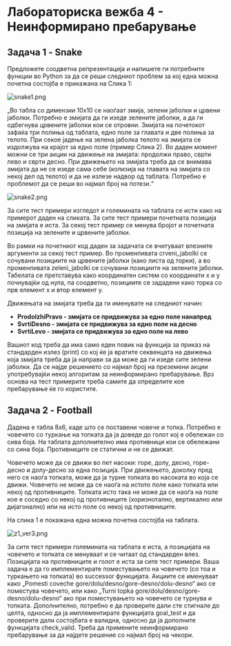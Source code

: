 # Лабораториска вежба 4 - Неинформирано пребарување


## Задача 1 - Snake

Предложете соодветна репрезентација и напишете ги потребните функции во Python за да се реши следниот проблем за кој една можна почетна состојба е прикажана на Слика 1:

![snake1.png](..%2F..%2F..%2F..%2F..%2F..%2Fsnake1.png)

„Во табла со димензии 10x10 се наоѓаат змија, зелени јаболки и црвени јаболки. Потребно е змијата да ги изеде зелените јаболки, а да ги одбегнува црвените јаболки кои се отровни. Змијата на почетокот зафаќа три полиња од таблата, едно поле за главата и две полиња за телото. При секое јадење на зелена јаболка телото на змијата се издолжува на крајот за едно поле (пример Слика 2). Во даден момент можни се три акции на движење на змијата: продолжи право, сврти лево и сврти десно. При движењето на змијата треба да се внимава змијата да не се изеде сама себе (колизија на главата на змијата со некој дел од телото) и да не излезе надвор од таблата. Потребно е проблемот да се реши во најмал број на потези.“

![snake2.png](..%2F..%2F..%2F..%2F..%2F..%2Fsnake2.png)

За сите тест примери изгледот и големината на таблата се исти како на примерот даден на сликата. За сите тест примери почетната позиција на змијата е иста. За секој тест пример се менува бројот и почетната позиција на зелените и црвените јаболки.

Во рамки на почетниот код даден за задачата се вчитуваат влезните аргументи за секој тест пример. Во променливата crveni_jabolki се сочувани позициите на црвените јаболки (како листа од торки), а во променливата zeleni_jabolki се сочувани позициите на зелените јаболки. Табелата се претставува како координатен систем со координати x и y почнувајќи од нула, па соодветно, позициите се зададени како торка со прв елемент x и втор елемент y.

Движењата на змијата треба да ги именувате на следниот начин:
- **ProdolzhiPravo - змијата се придвижува за едно поле нанапред**
- **SvrtiDesno - змијата се придвижува за едно поле на десно**
- **SvrtiLevo - змијата се придвижува за едно поле на лево**

Вашиот код треба да има само еден повик на функција за приказ на стандарден излез (print) со кој ќе ја вратите секвенцата на движења која змијата треба да ја направи за да може да ги изеде сите зелени јаболки. Да се најде решението со најмал број на преземени акции употребувајќи некој алгоритам за неинформирано пребарување. Врз основа на тест примерите треба самите да определите кое пребарување ќе го користите.

## Задача 2 - Football

Дадена е табла 8x6, каде што се поставени човече и топка. Потребно е човечето со туркање на топката да ја доведе до голот кој е обележан со сива боја. На таблата дополнително има противници кои се обележани со сина боја. Противниците се статични и не се движат.

Човечето може да се движи во пет насоки: горе, долу, десно, горе-десно и долу-десно за една позиција. При движењето, доколку пред него се наоѓа топката, може да ја турне топката во насоката во која се движи. Човечето не може да се наоѓа на истото поле како топката или некој од противниците. Топката исто така не може да се наоѓа на поле кое е соседно со некој од противниците (хоризнотално, вертикално или дијагонално) или на исто поле со некој од противниците.

На слика 1 е покажана една можна почетна состојба на таблата.

![z1_ver3.png](..%2F..%2F..%2F..%2F..%2F..%2Fz1_ver3.png)

За сите тест примери големината на таблата е иста, а позицијата на човечето и топката се менуваат и се читаат од стандарден влез. Позицијата на противниците и голот е иста за сите тест примери. Ваша задача е да го имплементирате поместувањето на човечето (со тоа и туркањето на топката) во successor функцијата. Акциите се именуваат како „Pomesti coveche gore/dolu/desno/gore-desno/dolu-desno“ ако се поместува човечето, или како „Turni topka gore/dolu/desno/gore-desno/dolu-desno“ ако при поместувањето на чoвечето се турнува и топката. Дополнително, потребно е да проверите дали сте стигнале до целта, односно да ја имплементирате функцијата goal_test и да проверите дали состојбата е валидна, односно да ја дополните функцијата check_valid. Треба да примените неинформирано пребарување за да најдете решение со најмал број на чекори. 